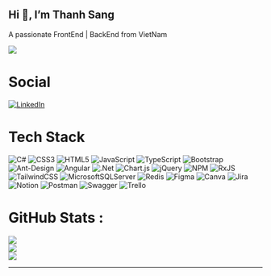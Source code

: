 
## Hi 👋, I’m Thanh Sang
A passionate FrontEnd | BackEnd from VietNam


[![](https://visitcount.itsvg.in/api?id=97-ThanhSang&icon=7&color=0)](https://visitcount.itsvg.in)

# Social
[![LinkedIn](https://img.shields.io/badge/LinkedIn-%230077B5.svg?logo=linkedin&logoColor=white)](https://linkedin.com/in/https://www.linkedin.com/in/97-thanhsang/) 

# Tech Stack
![C#](https://img.shields.io/badge/c%23-%23239120.svg?style=for-the-badge&logo=c-sharp&logoColor=white) ![CSS3](https://img.shields.io/badge/css3-%231572B6.svg?style=for-the-badge&logo=css3&logoColor=white) ![HTML5](https://img.shields.io/badge/html5-%23E34F26.svg?style=for-the-badge&logo=html5&logoColor=white) ![JavaScript](https://img.shields.io/badge/javascript-%23323330.svg?style=for-the-badge&logo=javascript&logoColor=%23F7DF1E) ![TypeScript](https://img.shields.io/badge/typescript-%23007ACC.svg?style=for-the-badge&logo=typescript&logoColor=white) ![Bootstrap](https://img.shields.io/badge/bootstrap-%23563D7C.svg?style=for-the-badge&logo=bootstrap&logoColor=white) ![Ant-Design](https://img.shields.io/badge/-AntDesign-%230170FE?style=for-the-badge&logo=ant-design&logoColor=white) ![Angular](https://img.shields.io/badge/angular-%23DD0031.svg?style=for-the-badge&logo=angular&logoColor=white) ![.Net](https://img.shields.io/badge/.NET-5C2D91?style=for-the-badge&logo=.net&logoColor=white) ![Chart.js](https://img.shields.io/badge/chart.js-F5788D.svg?style=for-the-badge&logo=chart.js&logoColor=white) ![jQuery](https://img.shields.io/badge/jquery-%230769AD.svg?style=for-the-badge&logo=jquery&logoColor=white) ![NPM](https://img.shields.io/badge/NPM-%23000000.svg?style=for-the-badge&logo=npm&logoColor=white) ![RxJS](https://img.shields.io/badge/rxjs-%23B7178C.svg?style=for-the-badge&logo=reactivex&logoColor=white) ![TailwindCSS](https://img.shields.io/badge/tailwindcss-%2338B2AC.svg?style=for-the-badge&logo=tailwind-css&logoColor=white) ![MicrosoftSQLServer](https://img.shields.io/badge/Microsoft%20SQL%20Sever-CC2927?style=for-the-badge&logo=microsoft%20sql%20server&logoColor=white) ![Redis](https://img.shields.io/badge/redis-%23DD0031.svg?style=for-the-badge&logo=redis&logoColor=white) 	![Figma](https://img.shields.io/badge/figma-%23F24E1E.svg?style=for-the-badge&logo=figma&logoColor=white) ![Canva](https://img.shields.io/badge/Canva-%2300C4CC.svg?style=for-the-badge&logo=Canva&logoColor=white) ![Jira](https://img.shields.io/badge/jira-%230A0FFF.svg?style=for-the-badge&logo=jira&logoColor=white) ![Notion](https://img.shields.io/badge/Notion-%23000000.svg?style=for-the-badge&logo=notion&logoColor=white) ![Postman](https://img.shields.io/badge/Postman-FF6C37?style=for-the-badge&logo=postman&logoColor=white) ![Swagger](https://img.shields.io/badge/-Swagger-%23Clojure?style=for-the-badge&logo=swagger&logoColor=white) ![Trello](https://img.shields.io/badge/Trello-%23026AA7.svg?style=for-the-badge&logo=Trello&logoColor=white)
# GitHub Stats :
![](https://github-readme-stats.vercel.app/api?username=97-ThanhSang&theme=radical&hide_border=false&include_all_commits=true&count_private=false)<br/>
![](https://github-readme-streak-stats.herokuapp.com/?user=97-ThanhSang&theme=radical&hide_border=false)<br/>
![](https://github-readme-stats.vercel.app/api/top-langs/?username=97-ThanhSang&theme=radical&hide_border=false&include_all_commits=true&count_private=false&layout=compact)

---

